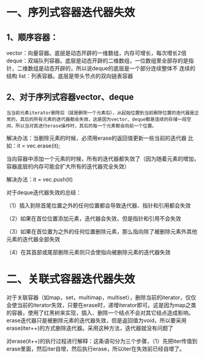 # 一、序列式容器迭代器失效

  ## 1、顺序容器：

vector：向量容器。底层是动态开辟的一维数组，内存可增长，每次增长2倍
deque：双端队列容器。底层是动态开辟的二维数组，一位数组里全部存的是指针，二维数组是动态开辟的，所以说deque的底层是一个部分连续整体不  连续的结构
list：列表容器。底层是带头节点的双向链表容器
## 2、对于序列式容器vector、deque

    当当前元素iterator删除后（就是删除一个元素后），从起始位置到当前删除位置的迭代器是正常的，其后的所有元素的迭代器都会失效，这是因为vector、deque都是连续的存储一段空间，所以当对其进行erase操作时，其后的每一个元素都会向前一个位置。

 解决办法：当删除元素的时候，必须用erase的返回值更新一些当前的迭代器 比如：it = vec.erase(it);

 当向容器中添加一个元素的时候，所有的迭代器都失效了（因为随着元素的增加，容器底层的内存可能会扩大所有的迭代器完全失效）

 解决办法：it = vec.push(it)

对于deque迭代器失效的总结：

（1）插入到除首尾位置之外的任何位置都会导致迭代器、指针和引用都会失效

（2）如果在首位位置添加元素，迭代器会失效，但是指针和引用不会失效

（3）如果在首位置为之外的任何位置删除元素，那么指向除了被删除元素外其他元素的迭代器全部失效

（4）在其首部或尾部删除元素则只会使指向被删除元素的迭代器失效

# 二、关联式容器迭代器失效

对于关联容器（如map，set，multimap，multiset），删除当前的iterator，仅仅会使当前的iterator失效，只要在erase时，递增iterator即可。这是因为map之类的容器，使用了红黑树来实现，插入、删除一个结点不会对其它结点造成影响。erase迭代器只是被删除元素的迭代器失效，但是返回值为void，所以要采用erase(iter++)的方式删除迭代器。采用这种方法，迭代器就没有问题了

对erase(it++)的执行过程进行解释：这条语句分为三个步骤，（1）先把iter传值到erase里面，然后iter自增，然后执行erase，所以iter在失效前已经自增了。
